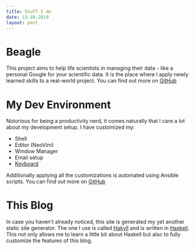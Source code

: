 ```yaml
---
title: Stuff I do
date: 13.10.2019
layout: post
---
```


# Beagle

This project aims to help life scientists in managing their data - like a personal Google for your scientific data.
It is the place where I apply newly learned skills to a real-world project.
You can find out more on [GitHub](https://github.com/peri4n/beagle)

# My Dev Environment

Notorious for being a productivity nerd, it comes naturally that I care a lot about my development setup.
I have customized my:

* Shell
* Editor (NeoVim)
* Window Manager
* Email setup
* [Keyboard](https://github.com/peri4n/qmk_firmware)

Additionally applying all the customizations is automated using Ansible scripts.
You can find out more on [GitHub](https://github.com/peri4n/setup)

# This Blog

In case you haven't already noticed, this site is generated my yet another static site generator.
The one I use is called [Hakyll](https://jaspervdj.be/hakyll/) and is written in [Haskell](https://www.haskell.org).
This not only allows me to learn a little bit about Haskell but also to fully customize the features of this blog.

